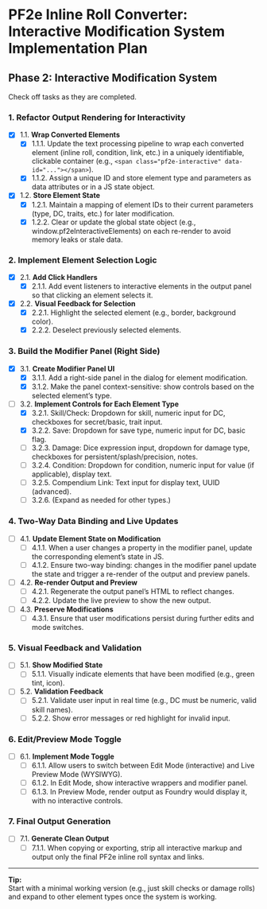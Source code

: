 # PF2e Inline Roll Converter: Interactive Modification System Implementation Plan

## Phase 2: Interactive Modification System

Check off tasks as they are completed.

### 1. Refactor Output Rendering for Interactivity
- [x] 1.1. **Wrap Converted Elements**
    - [x] 1.1.1. Update the text processing pipeline to wrap each converted element (inline roll, condition, link, etc.) in a uniquely identifiable, clickable container (e.g., `<span class="pf2e-interactive" data-id="..."></span>`).
    - [x] 1.1.2. Assign a unique ID and store element type and parameters as data attributes or in a JS state object.
- [x] 1.2. **Store Element State**
    - [x] 1.2.1. Maintain a mapping of element IDs to their current parameters (type, DC, traits, etc.) for later modification.
    - [x] 1.2.2. Clear or update the global state object (e.g., window.pf2eInteractiveElements) on each re-render to avoid memory leaks or stale data.

### 2. Implement Element Selection Logic
- [x] 2.1. **Add Click Handlers**
    - [x] 2.1.1. Add event listeners to interactive elements in the output panel so that clicking an element selects it.
- [x] 2.2. **Visual Feedback for Selection**
    - [x] 2.2.1. Highlight the selected element (e.g., border, background color).
    - [x] 2.2.2. Deselect previously selected elements.

### 3. Build the Modifier Panel (Right Side)
- [x] 3.1. **Create Modifier Panel UI**
    - [x] 3.1.1. Add a right-side panel in the dialog for element modification.
    - [x] 3.1.2. Make the panel context-sensitive: show controls based on the selected element’s type.
- [ ] 3.2. **Implement Controls for Each Element Type**
    - [x] 3.2.1. Skill/Check: Dropdown for skill, numeric input for DC, checkboxes for secret/basic, trait input.
    - [x] 3.2.2. Save: Dropdown for save type, numeric input for DC, basic flag.
    - [ ] 3.2.3. Damage: Dice expression input, dropdown for damage type, checkboxes for persistent/splash/precision, notes.
    - [ ] 3.2.4. Condition: Dropdown for condition, numeric input for value (if applicable), display text.
    - [ ] 3.2.5. Compendium Link: Text input for display text, UUID (advanced).
    - [ ] 3.2.6. (Expand as needed for other types.)

### 4. Two-Way Data Binding and Live Updates
- [ ] 4.1. **Update Element State on Modification**
    - [ ] 4.1.1. When a user changes a property in the modifier panel, update the corresponding element’s state in JS.
    - [ ] 4.1.2. Ensure two-way binding: changes in the modifier panel update the state and trigger a re-render of the output and preview panels.
- [ ] 4.2. **Re-render Output and Preview**
    - [ ] 4.2.1. Regenerate the output panel’s HTML to reflect changes.
    - [ ] 4.2.2. Update the live preview to show the new output.
- [ ] 4.3. **Preserve Modifications**
    - [ ] 4.3.1. Ensure that user modifications persist during further edits and mode switches.

### 5. Visual Feedback and Validation
- [ ] 5.1. **Show Modified State**
    - [ ] 5.1.1. Visually indicate elements that have been modified (e.g., green tint, icon).
- [ ] 5.2. **Validation Feedback**
    - [ ] 5.2.1. Validate user input in real time (e.g., DC must be numeric, valid skill names).
    - [ ] 5.2.2. Show error messages or red highlight for invalid input.

### 6. Edit/Preview Mode Toggle
- [ ] 6.1. **Implement Mode Toggle**
    - [ ] 6.1.1. Allow users to switch between Edit Mode (interactive) and Live Preview Mode (WYSIWYG).
    - [ ] 6.1.2. In Edit Mode, show interactive wrappers and modifier panel.
    - [ ] 6.1.3. In Preview Mode, render output as Foundry would display it, with no interactive controls.

### 7. Final Output Generation
- [ ] 7.1. **Generate Clean Output**
    - [ ] 7.1.1. When copying or exporting, strip all interactive markup and output only the final PF2e inline roll syntax and links.

---

**Tip:**  
Start with a minimal working version (e.g., just skill checks or damage rolls) and expand to other element types once the system is working.